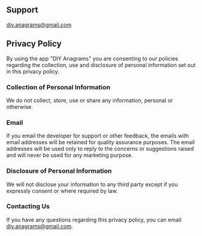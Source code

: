 <title></title>

## Support

diy.anagrams@gmail.com

## Privacy Policy

By using the app "DIY Anagrams" you are consenting to our policies regarding the collection, use and disclosure of personal information set out in this privacy policy.

### Collection of Personal Information

We do not collect, store, use or share any information, personal or otherwise.

### Email

If you email the developer for support or other feedback, the emails with email addresses will be retained for quality assurance purposes. The email addresses will be used only to reply to the concerns or suggestions raised and will never be used for any marketing purpose.

### Disclosure of Personal Information

We will not disclose your information to any third party except if you expressly consent or where required by law.

### Contacting Us

If you have any questions regarding this privacy policy, you can email diy.anagrams@gmail.com.